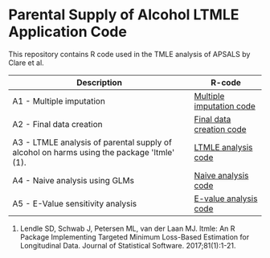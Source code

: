 # Parental Supply of Alcohol LTMLE Application Code

This repository contains R code used in the TMLE analysis of APSALS by Clare et al.

| Description | R-code |
| --- | --- |
| A1 - Multiple imputation | [Multiple imputation code](Code/A1_multiple_imputation.R) |
| A2 - Final data creation | [Final data creation code](Code/A2_final_data_creation.R) |
| A3 - LTMLE analysis of parental supply of alcohol on harms using the package 'ltmle' (1). | [LTMLE analysis code](Code/A3_ltmle_analysis.R) |
| A4 - Naive analysis using GLMs | [Naive analysis code](Code/A4_naive_analysis.R) |
| A5 - E-Value sensitivity analysis | [E-value analysis code](Code/A5_evalue_analysis.R) |

1. Lendle SD, Schwab J, Petersen ML, van der Laan MJ. ltmle: An R Package Implementing Targeted Minimum Loss-Based Estimation for Longitudinal Data. Journal of Statistical Software. 2017;81(1):1-21.
